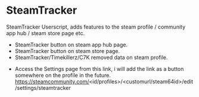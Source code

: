 # SteamTracker
SteamTracker Userscript, adds features to the steam profile / community app hub / steam store page etc.

- SteamTracker button on steam app hub page. 
- SteamTracker button on steam store page.
- SteamTracker/Timekillerz/C7K removed data on steam profile.

* Access the Settings page from this link, i will add the link as a button somewhere on the profile in the future.
https://steamcommunity.com/<id/profiles>/<customurl/steam64id>/edit/settings/steamtracker 
